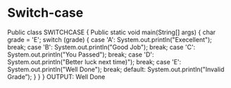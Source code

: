 # Switch-case
Public class SWITCHCASE {
Public static void main(String[] args) {
char grade = &#39;E&#39;;
switch (grade)
{
case &#39;A&#39;:
System.out.println(&quot;Execellent&quot;);
break;
case &#39;B&#39;:
System.out.println(&quot;Good Job&quot;);
break;
case &#39;C&#39;:
System.out.println(&quot;You Passed&quot;);
break;
case &#39;D&#39;:
System.out.println(&quot;Better luck next time)&quot;);
break;
case &#39;E&#39;:
System.out.println(&quot;Well Done&quot;);
break;
default:
System.out.println(&quot;Invalid Grade”);
}
}
}
OUTPUT:
Well Done
